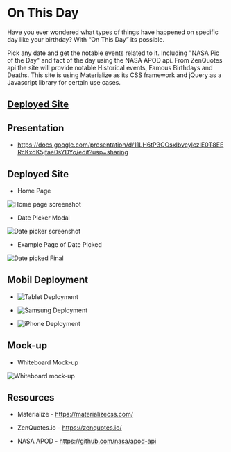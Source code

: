 # On This Day

Have you ever wondered what types of things have happened on specific day like your birthday? With “On This Day” its possible.

Pick any date and get the notable events related to it. Including "NASA Pic of the Day" and fact of the day using the NASA APOD api. From ZenQuotes api the site will provide notable Historical events, Famous Birthdays and Deaths. This site is using Materialize as its CSS framework and jQuery as a Javascript library for certain use cases.

## [Deployed Site](https://safteydav3.github.io/on-this-day/)

## Presentation

- https://docs.google.com/presentation/d/11LH6tP3COsxIbveylczIE0T8EERcKxdK5jfae0sYDYo/edit?usp=sharing

## Deployed Site

- Home Page

![Home page screenshot](./assets/images/README%20imgs/front-page.png)

- Date Picker Modal

![Date picker screenshot](./assets/images/README%20imgs/date-picker-zoltar.png)

- Example Page of Date Picked

![Date picked Final](./assets/images/README%20imgs/date-picked-example.png)

## Mobil Deployment

- ![Tablet Deployment](./assets/images/README%20imgs/tablet-deployment.png)

- ![Samsung Deployment](./assets/images/README%20imgs/samsung-deployment.png)

- ![iPhone Deployment](./assets/images/README%20imgs/iphone-deployment.png)

## Mock-up

- Whiteboard Mock-up

![Whiteboard mock-up](./assets/images/README%20imgs/whiteboard-wire-frame.jpg)

## Resources

- Materialize - https://materializecss.com/

- ZenQuotes.io - https://zenquotes.io/

- NASA APOD - https://github.com/nasa/apod-api
